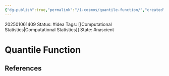 ```yaml
---
{"dg-publish":true,"permalink":"/1-cosmos/quantile-function/","created":"2025-01-22T11:17:14.111-05:00","updated":"2025-01-06T14:09:20.189-05:00"}
---
```


202501061409
Status: #idea
Tags: [[Computational Statistics\|Computational Statistics]]
State: #nascient
# Quantile Function



## References
